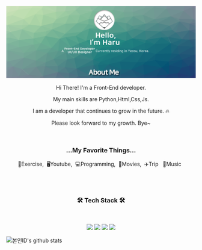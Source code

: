 ![title](README.assets/md%20page.png)



<p align="center">   Hi There! I'm a Front-End developer.</p>
<p align="center">    My main skills are Python,Html,Css,Js.</p>
<p align="center">    I am a developer that continues to grow in the future. 🔥</p>
<p align="center">    Please look forward to my growth. Bye~</p>

<br>

<h3 align="center"> ...My Favorite Things...</h3>
<p align="center">💪Exercise,&nbsp;&nbsp;🖥Youtube,&nbsp;&nbsp;💻Programming,&nbsp;&nbsp;🎥Movies,&nbsp;&nbsp;✈️Trip&nbsp;&nbsp; 🎵Music&nbsp;&nbsp; </p>

<br>
<br>

<h3 align="center"><b>  🛠 Tech Stack 🛠</b></h3>

</br>

<p align="center">
<img src="https://img.shields.io/badge/Python-blue?style=flat-square&logo=Python&logoColor=white"/></a>
<img src="https://img.shields.io/badge/HTML-orange?style=flat-square&logo=HTML&logoColor=white"/></a>
<img src="https://img.shields.io/badge/Javascript-yellow?style=flat-square&logo=Javascript&logoColor=white"/></a>
<img src="https://img.shields.io/badge/CSS3-1572B6?style=flat-square&logo=CSS3&logoColor=white"/></a> 
</p>

![본인ID's github stats](https://github-readme-stats.vercel.app/api?username=Haru-arp&show_icons=true)
